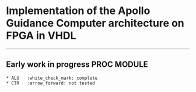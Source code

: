 # Implementation of the Apollo Guidance Computer architecture on FPGA in VHDL
--- 

Early work in progress 
PROC MODULE
---    
    * ALU   :white_check_mark: complete
    * CTR   :arrow_forward: not tested
